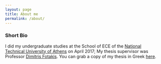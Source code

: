 ```yaml
---
layout: page
title: About me
permalink: /about/
---
```


### Short Bio
I did my undergraduate studies at the School of ECE of the [National Technical
University of Athens][ece-ntua] on April 2017; My thesis supervisor was
Professor [Dimitris Fotakis][fotakis-page].  You can grab a copy of my thesis in Greek
[here][thesis-link].


[ece-ntua]: www.ece.ntua.gr
[email-me]: mailto:vkonton@gmail.com
[fotakis-page]: https://www.softlab.ntua.gr/~fotakis/
[thesis-link]: http://artemis.cslab.ntua.gr/Dienst/UI/1.0/Display/artemis.ntua.ece/DT2017-0274?abstract=%EA%EF%ED%F4%EF%ED%DE%F2
